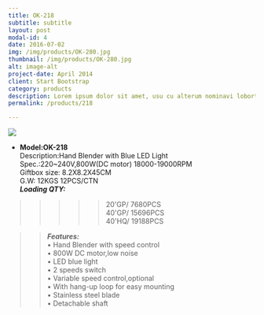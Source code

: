 ```yaml
---
title: OK-218
subtitle: subtitle
layout: post
modal-id: 4
date: 2016-07-02
img: /img/products/OK-280.jpg
thumbnail: /img/products/OK-280.jpg
alt: image-alt
project-date: April 2014
client: Start Bootstrap
category: products
description: Lorem ipsum dolor sit amet, usu cu alterum nominavi lobortis. At duo novum diceret. Tantas apeirian vix et, usu sanctus postulant inciderint ut, populo diceret necessitatibus in vim. Cu eum dicam feugiat noluisse.
permalink: /products/218

---
```

![](http://i.imgur.com/WrAEYZi.jpg)   

- **Model:OK-218**       
   Description:Hand Blender with Blue LED Light  
Spec.:220~240V,800W(DC motor)   18000-19000RPM  
Giftbox size: 8.2X8.2X45CM    
G.W: 12KGS   12PCS/CTN   
**_Loading QTY:_**    
 >>>>>20'GP/  7680PCS   
       40'GP/   15696PCS   
       40'HQ/  19188PCS    

 >> **_Features:_**   
 • Hand Blender with speed control  
• 800W DC motor,low noise    
• LED blue light   
• 2 speeds switch  
• Variable speed control,optional  
• With hang-up loop for easy mounting   
• Stainless steel blade  
• Detachable shaft  
